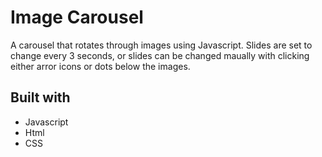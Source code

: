 # Image Carousel

A carousel that rotates through images using Javascript.
Slides are set to change every 3 seconds, or slides can be changed maually with clicking either arror icons or dots below the images.

## Built with
- Javascript
- Html
- CSS
 
